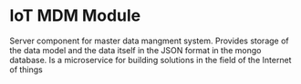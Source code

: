 # IoT MDM Module

Server component for master data mangment system. 
Provides storage of the data model and the data itself in the JSON format in the mongo database. 
Is a microservice for building solutions in the field of the Internet of things
